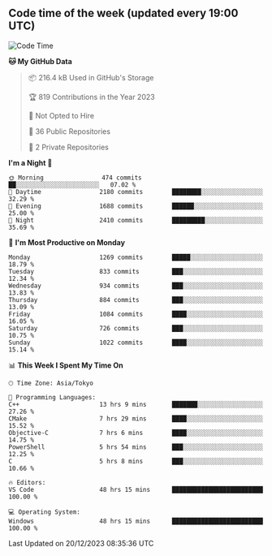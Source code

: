 ## Code time of the week (updated every 19:00 UTC)

<!--START_SECTION:waka-->
![Code Time](http://img.shields.io/badge/Code%20Time-2%2C474%20hrs%2019%20mins-blue)

**🐱 My GitHub Data** 

> 📦 216.4 kB Used in GitHub's Storage 
 > 
> 🏆 819 Contributions in the Year 2023
 > 
> 🚫 Not Opted to Hire
 > 
> 📜 36 Public Repositories 
 > 
> 🔑 2 Private Repositories 
 > 
**I'm a Night 🦉** 

```text
🌞 Morning                474 commits         ██░░░░░░░░░░░░░░░░░░░░░░░   07.02 % 
🌆 Daytime                2180 commits        ████████░░░░░░░░░░░░░░░░░   32.29 % 
🌃 Evening                1688 commits        ██████░░░░░░░░░░░░░░░░░░░   25.00 % 
🌙 Night                  2410 commits        █████████░░░░░░░░░░░░░░░░   35.69 % 
```
📅 **I'm Most Productive on Monday** 

```text
Monday                   1269 commits        █████░░░░░░░░░░░░░░░░░░░░   18.79 % 
Tuesday                  833 commits         ███░░░░░░░░░░░░░░░░░░░░░░   12.34 % 
Wednesday                934 commits         ███░░░░░░░░░░░░░░░░░░░░░░   13.83 % 
Thursday                 884 commits         ███░░░░░░░░░░░░░░░░░░░░░░   13.09 % 
Friday                   1084 commits        ████░░░░░░░░░░░░░░░░░░░░░   16.05 % 
Saturday                 726 commits         ███░░░░░░░░░░░░░░░░░░░░░░   10.75 % 
Sunday                   1022 commits        ████░░░░░░░░░░░░░░░░░░░░░   15.14 % 
```


📊 **This Week I Spent My Time On** 

```text
🕑︎ Time Zone: Asia/Tokyo

💬 Programming Languages: 
C++                      13 hrs 9 mins       ███████░░░░░░░░░░░░░░░░░░   27.26 % 
CMake                    7 hrs 29 mins       ████░░░░░░░░░░░░░░░░░░░░░   15.52 % 
Objective-C              7 hrs 6 mins        ████░░░░░░░░░░░░░░░░░░░░░   14.75 % 
PowerShell               5 hrs 54 mins       ███░░░░░░░░░░░░░░░░░░░░░░   12.25 % 
C                        5 hrs 8 mins        ███░░░░░░░░░░░░░░░░░░░░░░   10.66 % 

🔥 Editors: 
VS Code                  48 hrs 15 mins      █████████████████████████   100.00 % 

💻 Operating System: 
Windows                  48 hrs 15 mins      █████████████████████████   100.00 % 
```


 Last Updated on 20/12/2023 08:35:36 UTC
<!--END_SECTION:waka-->